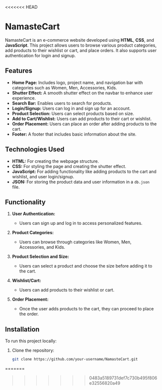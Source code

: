 <<<<<<< HEAD
# NamasteCart

NamasteCart is an e-commerce website developed using **HTML**, **CSS**, and **JavaScript**. This project allows users to browse various product categories, add products to their wishlist or cart, and place orders. It also supports user authentication for login and signup.

## Features

- **Home Page:** Includes logo, project name, and navigation bar with categories such as Women, Men, Accessories, Kids.
- **Shutter Effect:** A smooth shutter effect on the navbar to enhance user experience.
- **Search Bar:** Enables users to search for products.
- **Login/Signup:** Users can log in and sign up for an account.
- **Product Selection:** Users can select products based on size.
- **Add to Cart/Wishlist:** Users can add products to their cart or wishlist.
- **Order Placement:** Users can place an order after adding products to the cart.
- **Footer:** A footer that includes basic information about the site.

## Technologies Used

- **HTML:** For creating the webpage structure.
- **CSS:** For styling the page and creating the shutter effect.
- **JavaScript:** For adding functionality like adding products to the cart and wishlist, and user login/signup.
- **JSON:** For storing the product data and user information in a `db.json` file.

## Functionality

1. **User Authentication:**
   - Users can sign up and log in to access personalized features.
   
2. **Product Categories:**
   - Users can browse through categories like Women, Men, Accessories, and Kids.
   
3. **Product Selection and Size:**
   - Users can select a product and choose the size before adding it to the cart.
   
4. **Wishlist/Cart:**
   - Users can add products to their wishlist or cart.
   
5. **Order Placement:**
   - Once the user adds products to the cart, they can proceed to place the order.

## Installation

To run this project locally:

1. Clone the repository:
   ```bash
   git clone https://github.com/your-username/NamasteCart.git
=======

>>>>>>> 0483a5189731def7c730b495f806e32556820a49
